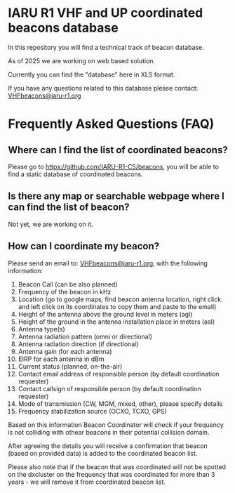 # IARU R1 VHF and UP coordinated beacons database

In this repository you will find a technical track of beacon database.

As of 2025 we are working on web based solution.

Currently you can find the "database" here in XLS format.

If you have any questions related to this database please contact: VHFbeacons@iaru-r1.org

# Frequently Asked Questions (FAQ)

## Where can I find the list of coordinated beacons?

Please go to https://github.com/IARU-R1-C5/beacons, you will be able to find a static database of coordinated beacons.

## Is there any map or searchable webpage where I can find the list of beacon?

Not yet, we are working on it.

## How can I coordinate my beacon?

Please send an email to: VHFbeacons@iaru-r1.org, with the following information:

1. Beacon Call (can be also planned)
2. Frequency of the beacon in kHz
3. Location (go to google maps, find beacon antenna location, right click and left click on its coordinates to copy them and paste to the email)
4. Height of the antenna above the ground level in meters (agl)
5. Height of the ground in the antenna installation place in meters (asl)
6. Antenna type(s)
7. Antenna radiation pattern (omni or directional)
8. Antenna radiation direction (if directional)
9. Antenna gain (for each antenna)
9. EIRP for each antenna in dBm
10. Current status (planned, on-the-air)
11. Contact email address of responsible person (by default coordination requester)
12. Contact callsign of responsible person (by default coordination requester)
13. Mode of transmission (CW, MGM, mixed, other), please specify details
14. Frequency stabilization source (OCXO, TCXO, GPS)

Based on this information Beacon Coordinator will check if your frequency is not colliding with othear beacons in their potential collision domain.

After agreeing the details you will receive a confirmation that beacon (based on provided data) is added to the coordinated beacon list.

Please also note that if the beacon that was coordinated will not be spotted on the dxcluster on the frequency that was coordinated for more than 3 years - we will remove it from coordinated beacon list.